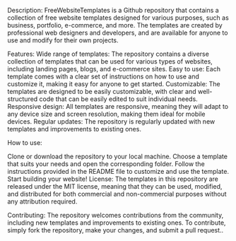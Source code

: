 Description: FreeWebsiteTemplates is a Github repository that contains a collection of free website templates designed for various purposes, such as business, portfolio, e-commerce, and more. The templates are created by professional web designers and developers, and are available for anyone to use and modify for their own projects.

Features:
Wide range of templates: The repository contains a diverse collection of templates that can be used for various types of websites, including landing pages, blogs, and e-commerce sites.
Easy to use: Each template comes with a clear set of instructions on how to use and customize it, making it easy for anyone to get started.
Customizable: The templates are designed to be easily customizable, with clear and well-structured code that can be easily edited to suit individual needs.
Responsive design: All templates are responsive, meaning they will adapt to any device size and screen resolution, making them ideal for mobile devices.
Regular updates: The repository is regularly updated with new templates and improvements to existing ones.

How to use:

Clone or download the repository to your local machine.
Choose a template that suits your needs and open the corresponding folder.
Follow the instructions provided in the README file to customize and use the template.
Start building your website!
License: The templates in this repository are released under the MIT license, meaning that they can be used, modified, and distributed for both commercial and non-commercial purposes without any attribution required.

Contributing: The repository welcomes contributions from the community, including new templates and improvements to existing ones. To contribute, simply fork the repository, make your changes, and submit a pull request..
